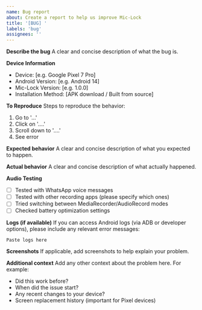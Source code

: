 ```yaml
---
name: Bug report
about: Create a report to help us improve Mic-Lock
title: '[BUG] '
labels: 'bug'
assignees: ''
---
```


**Describe the bug**
A clear and concise description of what the bug is.

**Device Information**
- Device: [e.g. Google Pixel 7 Pro]
- Android Version: [e.g. Android 14]
- Mic-Lock Version: [e.g. 1.0.0]
- Installation Method: [APK download / Built from source]

**To Reproduce**
Steps to reproduce the behavior:
1. Go to '...'
2. Click on '....'
3. Scroll down to '....'
4. See error

**Expected behavior**
A clear and concise description of what you expected to happen.

**Actual behavior**
A clear and concise description of what actually happened.

**Audio Testing**
- [ ] Tested with WhatsApp voice messages
- [ ] Tested with other recording apps (please specify which ones)
- [ ] Tried switching between MediaRecorder/AudioRecord modes
- [ ] Checked battery optimization settings

**Logs (if available)**
If you can access Android logs (via ADB or developer options), please include any relevant error messages:

```
Paste logs here
```

**Screenshots**
If applicable, add screenshots to help explain your problem.

**Additional context**
Add any other context about the problem here. For example:
- Did this work before?
- When did the issue start?
- Any recent changes to your device?
- Screen replacement history (important for Pixel devices)